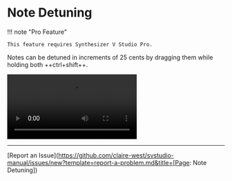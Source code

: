 # Note Detuning

!!! note "Pro Feature"

    This feature requires Synthesizer V Studio Pro.

Notes can be detuned in increments of 25 cents by dragging them while holding both ++ctrl+shift++.

![type:video](../img/advanced/note-detuning.mp4)

---

[Report an Issue](https://github.com/claire-west/svstudio-manual/issues/new?template=report-a-problem.md&title=[Page: Note Detuning])